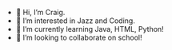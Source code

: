 - 👋 Hi, I’m Craig.
- 👀 I’m interested in Jazz and Coding.
- 🌱 I’m currently learning Java, HTML, Python!
- 💞️ I’m looking to collaborate on school!

<!---
CCr4ig/CCr4ig is a ✨ special ✨ repository because its `README.md` (this file) appears on your GitHub profile.
You can click the Preview link to take a look at your changes.
--->
